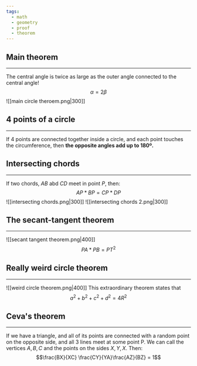 ```yaml
---
tags:
  - math
  - geometry
  - proof
  - theorem
---
```

## Main theorem
---
The central angle is twice as large as the outer angle connected to the central angle!$$\alpha = 2\beta$$
![[main circle theroem.png|300]]

## 4 points of a circle
---
If 4 points are connected together inside a circle, and each point touches the circumference, then **the opposite angles add up to 180º.**

## Intersecting chords
---
If two chords, $AB$ abd $CD$ meet in point $P$, then:$$AP * BP = CP*DP$$
![[intersecting chords.png|300]]
![[intersecting chords 2.png|300]]
## The secant-tangent theorem
---
![[secant tangent theorem.png|400]]
$$PA*PB = PT^2$$

## Really weird circle theorem
---
![[weird circle theorem.png|400]]
This extraordinary theorem states that$$a^2 + b^2 + c^2 + d^2 = 4R^2$$
## Ceva's theorem
---
If we have a triangle, and all of its points are connected with a random point on the opposite side, and all 3 lines meet at some point P. We can call the vertices $A, B, C$ and the points on the sides $X, Y, X$. Then:$$\frac{BX}{XC} \frac{CY}{YA}\frac{AZ}{BZ} = 1$$

